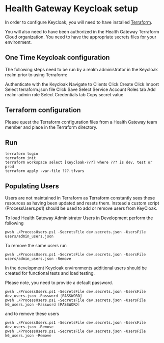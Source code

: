 # Health Gateway Keycloak setup

In order to configure Keycloak, you will need to have installed [Terraform](https://learn.hashicorp.com/tutorials/terraform/install-cli).

You will also need to have been authorized in the Health Gateway Terraform Cloud organization.
You need to have the appropriate secrets files for your environment.

## One Time Keycloak configuration

The following steps need to be run by a realm administrator in the Keycloak realm prior to using Terraform:

Authenticate with the Keycloak
Navigate to Clients
Click Create
Click Import
    Select terraform.json file
Click Save
Select Service Account Roles tab
    Add realm-admin role
Select Credentials tab
    Copy secret value

## Terraform configuration

Please quest the Terraform configuration files from a Health Gateway team member and place in the Terraform directory.

## Run

```console
terraform login
terraform init
terraform workspace select [Keycloak-???] where ??? is dev, test or prod
terraform apply -var-file ???.tfvars
```

## Populating Users

Users are not maintained in Terraform as Terraform constantly sees these resources as having been updated and resets them.  Instead a custom script (ProcessUsers.ps1) should be used to add or remove users from KeyCloak.

To load Health Gateway Administrator Users in Development perform the following

```console
pwsh ./ProcessUsers.ps1 -SecretsFile dev.secrets.json -UsersFile users/admin_users.json
```

To remove the same users run

```console
pwsh ./ProcessUsers.ps1 -SecretsFile dev.secrets.json -UsersFile users/admin_users.json -Remove
```

In the development Keycloak environments additional users should be created for functional tests and load testing.  

Please note, you need to provide a default password.

```console
pwsh ./ProcessUsers.ps1 -SecretsFile dev.secrets.json -UsersFile dev_users.json -Password [PASSWORD]
pwsh ./ProcessUsers.ps1 -SecretsFile dev.secrets.json -UsersFile k6_users.json -Password [PASSWORD]
```

and to remove these users

```console
pwsh ./ProcessUsers.ps1 -SecretsFile dev.secrets.json -UsersFile dev_users.json -Remove
pwsh ./ProcessUsers.ps1 -SecretsFile dev.secrets.json -UsersFile k6_users.json -Remove
```
